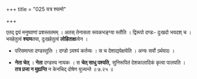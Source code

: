 +++
title = "025 यत्र श्यामो"

+++


एतद् द्वयं मनुष्याणां प्रशस्ततमम् । अतस् तेनासता रूपकभङ्ग्या स्तौति । द्विरूपो दण्डः- दुःखदो भयदश् च । भयहेतुत्वं **श्याम**तया, दुःखहेतुत्वं **लोहिताक्ष**त्वेन । 

- परिसमाप्ता दण्डस्तुतिः । दण्डो ऽवश्यं कर्तव्यः । स च देशाद्यपेक्षयेति । अन्यः सर्वो ऽर्थवादः । 

- **नेता चेत्** । **नेता** दण्डस्य नायकः । स **चेत् साधु पश्यति,** सुनिरूपितं देशकालादिकं कृत्वा पालयति । **तत्र प्रजा न मुह्यन्ति** न केनचिद् दोषेण युज्यन्ते ॥ ७.२५ ॥